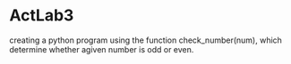 # ActLab3
creating a python program using the function check_number(num), which determine whether agiven number is odd or even.
